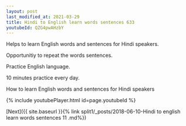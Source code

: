 ```yaml
---
layout: post
last_modified_at: 2021-03-29
title: Hindi to English learn words sentences 633 
youtubeId: QZG4pwAHzbY
---
```

 
 
Helps to learn English words and sentences for Hindi speakers.

Opportunitiy to repeat the words sentences. 

Practice English language. 
 
10 minutes practice every day. 
 
How to learn English words and sentences for Hindi speakers 
 
{% include youtubePlayer.html id=page.youtubeId %}
 
 
[Next]({{ site.baseurl }}{% link  split1/_posts/2018-06-10-Hindi to english learn words sentences 11 .md%})
 

